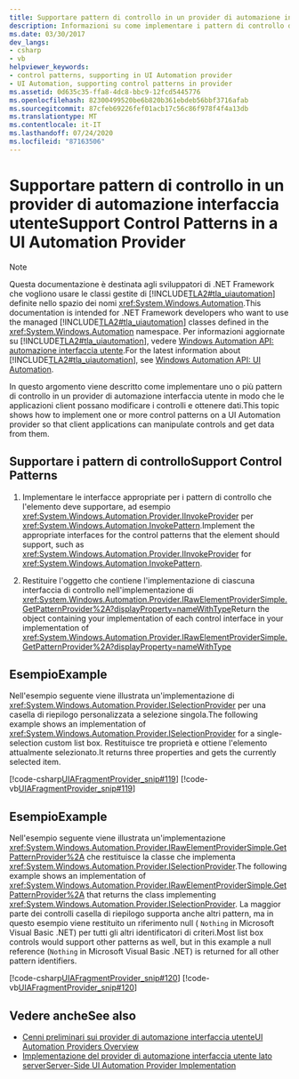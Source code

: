 ```yaml
---
title: Supportare pattern di controllo in un provider di automazione interfaccia utente
description: Informazioni su come implementare i pattern di controllo di supporto in un provider di automazione interfaccia utente in modo che le applicazioni client possano modificare i controlli e ottenere dati da essi.
ms.date: 03/30/2017
dev_langs:
- csharp
- vb
helpviewer_keywords:
- control patterns, supporting in UI Automation provider
- UI Automation, supporting control patterns in provider
ms.assetid: 0d635c35-ffa8-4dc8-bbc9-12fcd5445776
ms.openlocfilehash: 82300499520be6b820b361ebdeb56bbf3716afab
ms.sourcegitcommit: 87cfeb69226fef01acb17c56c86f978f4f4a13db
ms.translationtype: MT
ms.contentlocale: it-IT
ms.lasthandoff: 07/24/2020
ms.locfileid: "87163506"
---
```

# <a name="support-control-patterns-in-a-ui-automation-provider"></a><span data-ttu-id="29e4b-103">Supportare pattern di controllo in un provider di automazione interfaccia utente</span><span class="sxs-lookup"><span data-stu-id="29e4b-103">Support Control Patterns in a UI Automation Provider</span></span>

> [!NOTE]
> <span data-ttu-id="29e4b-104">Questa documentazione è destinata agli sviluppatori di .NET Framework che vogliono usare le classi gestite di [!INCLUDE[TLA2#tla_uiautomation](../../../includes/tla2sharptla-uiautomation-md.md)] definite nello spazio dei nomi <xref:System.Windows.Automation>.</span><span class="sxs-lookup"><span data-stu-id="29e4b-104">This documentation is intended for .NET Framework developers who want to use the managed [!INCLUDE[TLA2#tla_uiautomation](../../../includes/tla2sharptla-uiautomation-md.md)] classes defined in the <xref:System.Windows.Automation> namespace.</span></span> <span data-ttu-id="29e4b-105">Per informazioni aggiornate su [!INCLUDE[TLA2#tla_uiautomation](../../../includes/tla2sharptla-uiautomation-md.md)], vedere [Windows Automation API: automazione interfaccia utente](/windows/win32/winauto/entry-uiauto-win32).</span><span class="sxs-lookup"><span data-stu-id="29e4b-105">For the latest information about [!INCLUDE[TLA2#tla_uiautomation](../../../includes/tla2sharptla-uiautomation-md.md)], see [Windows Automation API: UI Automation](/windows/win32/winauto/entry-uiauto-win32).</span></span>

<span data-ttu-id="29e4b-106">In questo argomento viene descritto come implementare uno o più pattern di controllo in un provider di automazione interfaccia utente in modo che le applicazioni client possano modificare i controlli e ottenere dati.</span><span class="sxs-lookup"><span data-stu-id="29e4b-106">This topic shows how to implement one or more control patterns on a UI Automation provider so that client applications can manipulate controls and get data from them.</span></span>

## <a name="support-control-patterns"></a><span data-ttu-id="29e4b-107">Supportare i pattern di controllo</span><span class="sxs-lookup"><span data-stu-id="29e4b-107">Support Control Patterns</span></span>

1. <span data-ttu-id="29e4b-108">Implementare le interfacce appropriate per i pattern di controllo che l'elemento deve supportare, ad esempio <xref:System.Windows.Automation.Provider.IInvokeProvider> per <xref:System.Windows.Automation.InvokePattern>.</span><span class="sxs-lookup"><span data-stu-id="29e4b-108">Implement the appropriate interfaces for the control patterns that the element should support, such as <xref:System.Windows.Automation.Provider.IInvokeProvider> for <xref:System.Windows.Automation.InvokePattern>.</span></span>

2. <span data-ttu-id="29e4b-109">Restituire l'oggetto che contiene l'implementazione di ciascuna interfaccia di controllo nell'implementazione di <xref:System.Windows.Automation.Provider.IRawElementProviderSimple.GetPatternProvider%2A?displayProperty=nameWithType></span><span class="sxs-lookup"><span data-stu-id="29e4b-109">Return the object containing your implementation of each control interface in your implementation of <xref:System.Windows.Automation.Provider.IRawElementProviderSimple.GetPatternProvider%2A?displayProperty=nameWithType></span></span>

## <a name="example"></a><span data-ttu-id="29e4b-110">Esempio</span><span class="sxs-lookup"><span data-stu-id="29e4b-110">Example</span></span>

<span data-ttu-id="29e4b-111">Nell'esempio seguente viene illustrata un'implementazione di <xref:System.Windows.Automation.Provider.ISelectionProvider> per una casella di riepilogo personalizzata a selezione singola.</span><span class="sxs-lookup"><span data-stu-id="29e4b-111">The following example shows an implementation of <xref:System.Windows.Automation.Provider.ISelectionProvider> for a single-selection custom list box.</span></span> <span data-ttu-id="29e4b-112">Restituisce tre proprietà e ottiene l'elemento attualmente selezionato.</span><span class="sxs-lookup"><span data-stu-id="29e4b-112">It returns three properties and gets the currently selected item.</span></span>

[!code-csharp[UIAFragmentProvider_snip#119](../../../samples/snippets/csharp/VS_Snippets_Wpf/UIAFragmentProvider_snip/CSharp/ListPattern.cs#119)]
[!code-vb[UIAFragmentProvider_snip#119](../../../samples/snippets/visualbasic/VS_Snippets_Wpf/UIAFragmentProvider_snip/VisualBasic/ListPattern.vb#119)]

## <a name="example"></a><span data-ttu-id="29e4b-113">Esempio</span><span class="sxs-lookup"><span data-stu-id="29e4b-113">Example</span></span>

<span data-ttu-id="29e4b-114">Nell'esempio seguente viene illustrata un'implementazione <xref:System.Windows.Automation.Provider.IRawElementProviderSimple.GetPatternProvider%2A> che restituisce la classe che implementa <xref:System.Windows.Automation.Provider.ISelectionProvider>.</span><span class="sxs-lookup"><span data-stu-id="29e4b-114">The following example shows an implementation of <xref:System.Windows.Automation.Provider.IRawElementProviderSimple.GetPatternProvider%2A> that returns the class implementing <xref:System.Windows.Automation.Provider.ISelectionProvider>.</span></span> <span data-ttu-id="29e4b-115">La maggior parte dei controlli casella di riepilogo supporta anche altri pattern, ma in questo esempio viene restituito un riferimento null ( `Nothing` in Microsoft Visual Basic .NET) per tutti gli altri identificatori di criteri.</span><span class="sxs-lookup"><span data-stu-id="29e4b-115">Most list box controls would support other patterns as well, but in this example a null reference (`Nothing` in Microsoft Visual Basic .NET) is returned for all other pattern identifiers.</span></span>

[!code-csharp[UIAFragmentProvider_snip#120](../../../samples/snippets/csharp/VS_Snippets_Wpf/UIAFragmentProvider_snip/CSharp/ListFragment.cs#120)]
[!code-vb[UIAFragmentProvider_snip#120](../../../samples/snippets/visualbasic/VS_Snippets_Wpf/UIAFragmentProvider_snip/VisualBasic/ListFragment.vb#120)]

## <a name="see-also"></a><span data-ttu-id="29e4b-116">Vedere anche</span><span class="sxs-lookup"><span data-stu-id="29e4b-116">See also</span></span>

- [<span data-ttu-id="29e4b-117">Cenni preliminari sui provider di automazione interfaccia utente</span><span class="sxs-lookup"><span data-stu-id="29e4b-117">UI Automation Providers Overview</span></span>](ui-automation-providers-overview.md)
- [<span data-ttu-id="29e4b-118">Implementazione del provider di automazione interfaccia utente lato server</span><span class="sxs-lookup"><span data-stu-id="29e4b-118">Server-Side UI Automation Provider Implementation</span></span>](server-side-ui-automation-provider-implementation.md)
